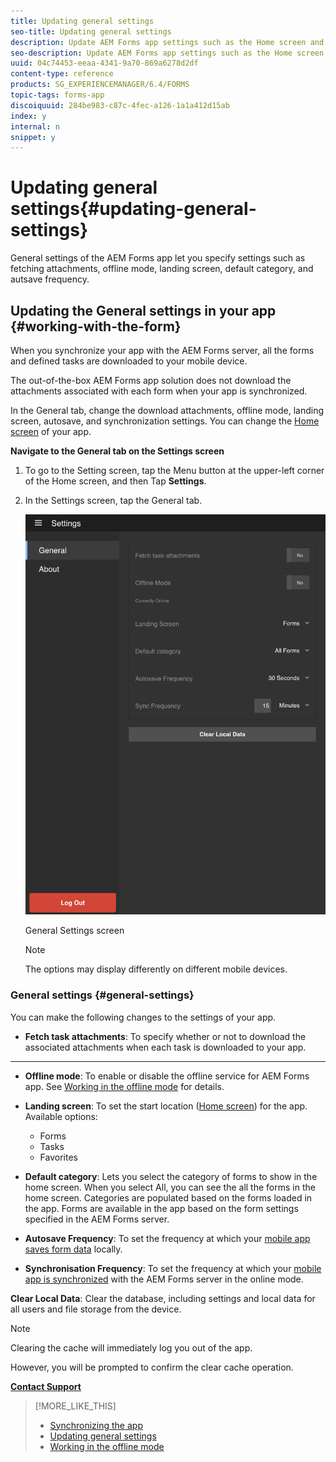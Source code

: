```yaml
---
title: Updating general settings
seo-title: Updating general settings
description: Update AEM Forms app settings such as the Home screen and fetch Startpoints and attachments options
seo-description: Update AEM Forms app settings such as the Home screen and fetch Startpoints and attachments options
uuid: 04c74453-eeaa-4341-9a70-869a6278d2df
content-type: reference
products: SG_EXPERIENCEMANAGER/6.4/FORMS
topic-tags: forms-app
discoiquuid: 284be983-c87c-4fec-a126-1a1a412d15ab
index: y
internal: n
snippet: y
---
```


# Updating general settings{#updating-general-settings}

General settings of the AEM Forms app let you specify settings such as fetching attachments, offline mode, landing screen, default category, and autsave frequency.

## Updating the General settings in your app {#working-with-the-form}

When you synchronize your app with the AEM Forms server, all the forms and defined tasks are downloaded to your mobile device.

The out-of-the-box AEM Forms app solution does not download the attachments associated with each form when your app is synchronized.

In the General tab, change the download attachments, offline mode, landing screen, autosave, and synchronization settings. You can change the [Home screen](../../forms/using/home-screen.md) of your app.

**Navigate to the General tab on the Settings screen**

1. To go to the Setting screen, tap the Menu button at the upper-left corner of the Home screen, and then Tap **Settings**.
1. In the Settings screen, tap the General tab.

   <!--
   Comment Type: remark
   Last Modified By:
   Last Modified Date:
   <p>Art Spec: If not leaving art spec, delete only the first of the 2 &lt;draft-comment&gt; elements under &lt;adobefig&gt;.</p>
   -->

   ![General settings in the AEM Forms app](assets/gen-settings-2.png)

   General Settings screen

   >[!NOTE]
   >
   >The options may display differently on different mobile devices.

### General settings {#general-settings}

You can make the following changes to the settings of your app.

* **Fetch task attachments**: To specify whether or not to download the associated attachments when each task is downloaded to your app.

** **

* **Offline mode**: To enable or disable the offline service for AEM Forms app. See [Working in the offline mode](../../forms/using/work-offline-mode.md) for details.

* **Landing screen**: To set the start location ([Home screen](../../forms/using/home-screen.md)) for the app.  
  Available options:

    * Forms
    * Tasks
    * Favorites

* **Default category**: Lets you select the category of forms to show in the home screen. When you select All, you can see the all the forms in the home screen. Categories are populated based on the forms loaded in the app. Forms are available in the app based on the form settings specified in the AEM Forms server.

* **Autosave Frequency**: To set the frequency at which your [mobile app saves form data](../../forms/using/autosave-data-app.md) locally.

* **Synchronisation Frequency**: To set the frequency at which your [mobile app is synchronized](../../forms/using/sync-app.md) with the AEM Forms server in the online mode.

**Clear Local Data**: Clear the database, including settings and local data for all users and file storage from the device.

>[!NOTE]
>
>Clearing the cache will immediately log you out of the app.
>
>However, you will be prompted to confirm the clear cache operation.

[**Contact Support**](https://www.adobe.com/account/sign-in.supportportal.html)

>[!MORE_LIKE_THIS]
>
>* [Synchronizing the app](../../forms/using/sync-app.md)
>* [Updating general settings](../../forms/using/update-general-settings.md)
>* [Working in the offline mode](../../forms/using/work-offline-mode.md)
